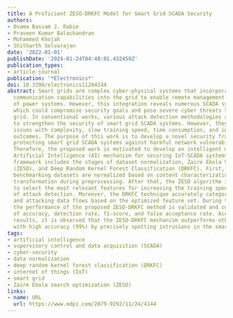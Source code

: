 ```yaml
---
title: A Proficient ZESO-DRKFC Model for Smart Grid SCADA Security
authors:
- Osama Bassam J. Rabie
- Praveen Kumar Balachandran
- Mohammed Khojah
- Shitharth Selvarajan
date: '2022-01-01'
publishDate: '2024-01-24T04:48:01.432459Z'
publication_types:
- article-journal
publication: '*Electronics*'
doi: 10.3390/electronics11244144
abstract: Smart grids are complex cyber-physical systems that incorporate smart devices’
  communication capabilities into the grid to enable remote management and the control
  of power systems. However, this integration reveals numerous SCADA system flaws,
  which could compromise security goals and pose severe cyber threats to the smart
  grid. In conventional works, various attack detection methodologies are developed
  to strengthen the security of smart grid SCADA systems. However, they have several
  issues with complexity, slow training speed, time consumption, and inaccurate prediction
  outcomes. The purpose of this work is to develop a novel security framework for
  protecting smart grid SCADA systems against harmful network vulnerabilities or intrusions.
  Therefore, the proposed work is motivated to develop an intelligent meta-heuristic-based
  Artificial Intelligence (AI) mechanism for securing IoT-SCADA systems. The proposed
  framework includes the stages of dataset normalization, Zaire Ebola Search Optimization
  (ZESO), and Deep Random Kernel Forest Classification (DRKFC). First, the original
  benchmarking datasets are normalized based on content characterization and category
  transformation during preprocessing. After that, the ZESO algorithm is deployed
  to select the most relevant features for increasing the training speed and accuracy
  of attack detection. Moreover, the DRKFC technique accurately categorizes the normal
  and attacking data flows based on the optimized feature set. During the evaluation,
  the performance of the proposed ZESO-DRKFC method is validated and compared in terms
  of accuracy, detection rate, f1-score, and false acceptance rate. According to the
  results, it is observed that the ZESO-DRKFC mechanism outperforms other techniques
  with high accuracy (99%) by precisely spotting intrusions in the smart grid systems.
tags:
- artificial intelligence
- supervisory control and data acquisition (SCADA)
- cyber-security
- data normalization
- deep random kernel forest classification (DRKFC)
- internet of things (IoT)
- smart grid
- Zaire Ebola search optimization (ZESO)
links:
- name: URL
  url: https://www.mdpi.com/2079-9292/11/24/4144
---
```

